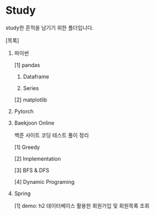 # Study
study한 흔적을 남기기 위한 폴더입니다.

[목록]
1. 파이썬

    [1] pandas
    
    
      1) Dataframe
      
      2) Series
      
      
    [2] matplotlib
 


2. Pytorch



3. Baekjoon Online

    백준 사이트 코딩 테스트 풀이 정리
    
     [1] Greedy
      
     [2] Implementation
        
     [3] BFS & DFS
        
     [4] Dynamic Programing
     
 
 
 4.  Spring

      [1] demo: h2 데이터베이스 활용한 회원가입 및 회원목록 조회
